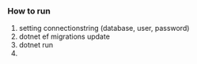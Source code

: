 ### How to run

1. setting connectionstring (database, user, password)
2. dotnet ef migrations update
3. dotnet run
4.
